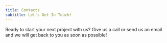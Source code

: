 ```yaml
---
title: Contacts
subtitle: Let's Get In Touch!
---
```

Ready to start your next project with us? Give us a call or send us an email and we will get back to you as soon as possible!
